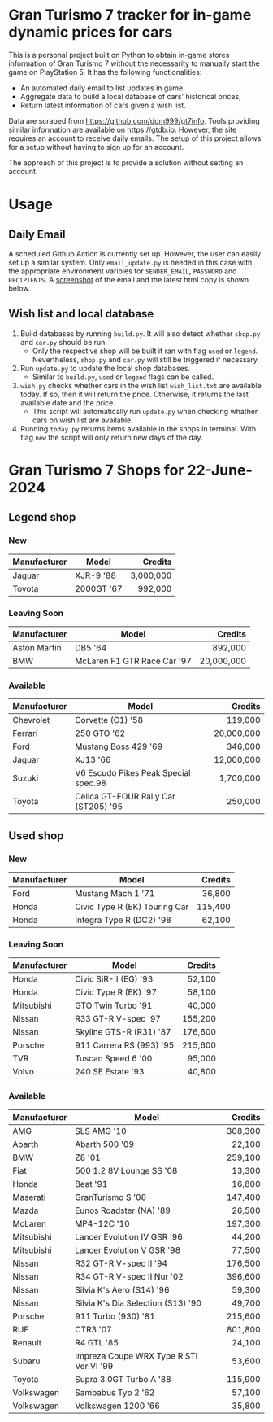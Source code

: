 # Gran Turismo 7 tracker for in-game dynamic prices for cars

This is a personal project built on Python to obtain in-game stores information of Gran Turismo 7 without the necessarity to manually start the game on PlayStation 5. It has the following functionalities:

- An automated daily email to list updates in game.
- Aggregate data to build a local database of cars' historical prices,
- Return latest information of cars given a wish list.

Data are scraped from https://github.com/ddm999/gt7info. Tools providing similar information are available on https://gtdb.io. However, the site requires an account to receive daily emails. The setup of this project allows for a setup without having to sign up for an account.

The approach of this project is to provide a solution without setting an account.

# Usage

## Daily Email

A scheduled Github Action is currently set up. However, the user can easily set up a similar system. Only `email_update.py` is needed in this case with the appropriate environment varibles for `SENDER_EMAIL`, `PASSWORD` and `RECIPIENTS`. A [screenshot](https://raw.githubusercontent.com/marcohoucheng/Gran-Turismo-7-Price-Tracker/main/data/email_screenshot.png) of the email and the latest html copy is shown below.

## Wish list and local database

1. Build databases by running `build.py`. It will also detect whether `shop.py` and `car.py` should be run.
    - Only the respective shop will be built if ran with flag `used` or `legend`. Nevertheless, `shop.py` and `car.py` will still be triggered if necessary.
2. Run `update.py` to update the local shop databases.
    - Similar to `build.py`, `used` or `legend` flags can be called.
3. `wish.py` checks whether cars in the wish list `wish_list.txt` are available today. If so, then it will return the price. Otherwise, it returns the last available date and the price.
    - This script will automatically run `update.py` when checking whather cars on wish list are available.
4. Running `today.py` returns items available in the shops in terminal. With flag `new` the script will only return new days of the day.


# Gran Turismo 7 Shops for 22-June-2024



## Legend shop

### New
 | Manufacturer | Model | Credits |
 | --- | --- | --: |
|Jaguar|XJR-9 '88|3,000,000|
|Toyota|2000GT '67|992,000|

### Leaving Soon
 | Manufacturer | Model | Credits |
 | --- | --- | --: |
|Aston Martin|DB5 '64|892,000|
|BMW|McLaren F1 GTR Race Car '97|20,000,000|

### Available
 | Manufacturer | Model | Credits |
 | --- | --- | --: |
|Chevrolet|Corvette (C1) '58|119,000|
|Ferrari|250 GTO '62|20,000,000|
|Ford|Mustang Boss 429 '69|346,000|
|Jaguar|XJ13 '66|12,000,000|
|Suzuki|V6 Escudo Pikes Peak Special spec.98|1,700,000|
|Toyota|Celica GT-FOUR Rally Car (ST205) '95|250,000|


## Used shop

### New
 | Manufacturer | Model | Credits |
 | --- | --- | --: |
|Ford|Mustang Mach 1 '71|36,800|
|Honda|Civic Type R (EK) Touring Car|115,400|
|Honda|Integra Type R (DC2) '98|62,100|

### Leaving Soon
 | Manufacturer | Model | Credits |
 | --- | --- | --: |
|Honda|Civic SiR-II (EG) '93|52,100|
|Honda|Civic Type R (EK) '97|58,100|
|Mitsubishi|GTO Twin Turbo '91|40,000|
|Nissan|R33 GT-R V-spec '97|155,200|
|Nissan|Skyline GTS-R (R31) '87|176,600|
|Porsche|911 Carrera RS (993) '95|215,600|
|TVR|Tuscan Speed 6 '00|95,000|
|Volvo|240 SE Estate '93|40,800|

### Available
 | Manufacturer | Model | Credits |
 | --- | --- | --: |
|AMG|SLS AMG '10|308,300|
|Abarth|Abarth 500 '09|22,100|
|BMW|Z8 '01|259,100|
|Fiat|500 1.2 8V Lounge SS '08|13,300|
|Honda|Beat '91|16,800|
|Maserati|GranTurismo S '08|147,400|
|Mazda|Eunos Roadster (NA) '89|26,500|
|McLaren|MP4-12C '10|197,300|
|Mitsubishi|Lancer Evolution IV GSR '96|44,200|
|Mitsubishi|Lancer Evolution V GSR '98|77,500|
|Nissan|R32 GT-R V-spec II '94|176,500|
|Nissan|R34 GT-R V-spec II Nur '02|396,600|
|Nissan|Silvia K's Aero (S14) '96|59,300|
|Nissan|Silvia K's Dia Selection (S13) '90|49,700|
|Porsche|911 Turbo (930) '81|215,600|
|RUF|CTR3 '07|801,800|
|Renault|R4 GTL '85|24,100|
|Subaru|Impreza Coupe WRX Type R STi Ver.VI '99|53,600|
|Toyota|Supra 3.0GT Turbo A '88|115,900|
|Volkswagen|Sambabus Typ 2 '62|57,100|
|Volkswagen|Volkswagen 1200 '66|35,800|
